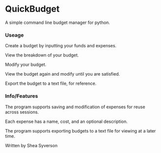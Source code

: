 # QuickBudget
A simple command line budget manager for python.

### Useage
Create a budget by inputting your funds and expenses.

View the breakdown of your budget.

Modify your budget.

View the budget again and modify until you are satisfied.

Export the budget to a text file, for reference.

### Info/Features
The program supports saving and modification of expenses for reuse across sessions.

Each expense has a name, cost, and an optional description.

The program supports exporting budgets to a text file for viewing at a later time.

Written by Shea Syverson
